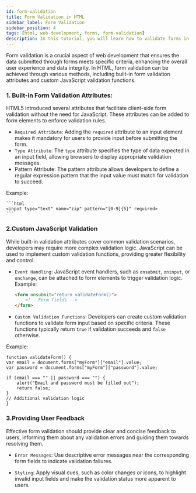 ```yaml
---
id: form-validation
title: Form Validation in HTML
sidebar_label: Form Validation
sidebar_position: 4
tags: [html, web-development, forms, form-validation]
description: In this tutorial, you will learn how to validate forms in HTML using built-in form validation attributes and JavaScript.
---
```


Form validation is a crucial aspect of web development that ensures the data submitted through forms meets specific criteria, enhancing the overall user experience and data integrity. In HTML, form validation can be achieved through various methods, including built-in form validation attributes and custom JavaScript validation functions.

### 1. Built-in Form Validation Attributes:
HTML5 introduced several attributes that facilitate client-side form validation without the need for JavaScript. These attributes can be added to form elements to enforce validation rules.
* `Required Attribute`: Adding the `required` attribute to an input element makes it mandatory for users to provide input before submitting the form.
* `Type Attribute`: The `type` attribute specifies the type of data expected in an input field, allowing browsers to display appropriate validation messages.
* Pattern Attribute: The pattern attribute allows developers to define a regular expression pattern that the input value must match for validation to succeed.

Example: 

    ```html
    <input type="text" name="zip" pattern="[0-9]{5}" required>
    ```

### 2.Custom JavaScript Validation
While built-in validation attributes cover common validation scenarios, developers may require more complex validation logic. JavaScript can be used to implement custom validation functions, providing greater flexibility and control.
* `Event Handling`: JavaScript event handlers, such as `onsubmit`, `oninput`, or `onchange`, can be attached to form elements to trigger validation logic.
Example: 

    ```html
    <form onsubmit="return validateForm()">
        <!-- Form fields -->
    </form>
    ```

* `Custom Validation Functions`: Developers can create custom validation functions to validate form input based on specific criteria. These functions typically return `true` if validation succeeds and `false` otherwise.

Example: 

    function validateForm() {
    var email = document.forms["myForm"]["email"].value;
    var password = document.forms["myForm"]["password"].value;
    
    if (email === "" || password === "") {
        alert("Email and password must be filled out");
        return false;
    }
    // Additional validation logic
    }

### 3.Providing User Feedback
Effective form validation should provide clear and concise feedback to users, informing them about any validation errors and guiding them towards resolving them.

* `Error Messages`: Use descriptive error messages near the corresponding form fields to indicate validation failures.

* `Styling`: Apply visual cues, such as color changes or icons, to highlight invalid input fields and make the validation status more apparent to users.
